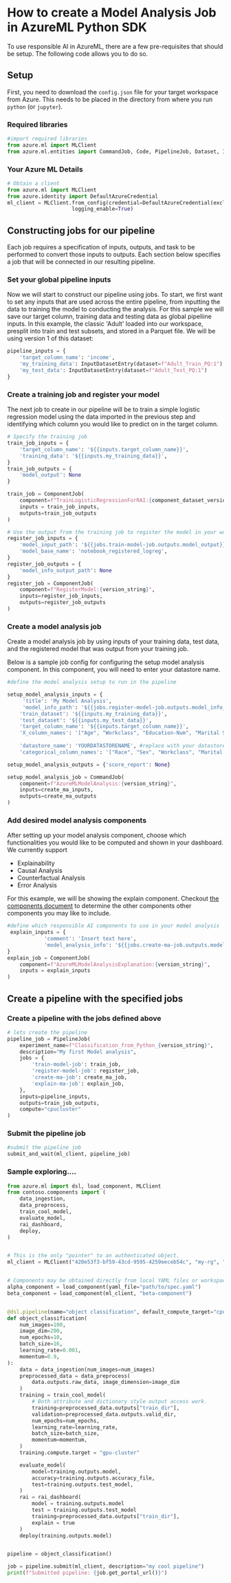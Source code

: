 # How to create a Model Analysis Job in AzureML Python SDK

To use responsible AI in AzureML, there are a few pre-requisites that should be setup. The following code allows you to do so.

## Setup

First, you need to download the `config.json` file for your target workspace from Azure.
This needs to be placed in the directory from where you run `python` (or `jupyter`).

### Required libraries
```Python
#import required libraries
from azure.ml import MLClient
from azure.ml.entities import CommandJob, Code, PipelineJob, Dataset, InputDatasetEntry
```

### Your Azure ML Details
```Python
# Obtain a client
from azure.ml import MLClient
from azure.identity import DefaultAzureCredential
ml_client = MLClient.from_config(credential=DefaultAzureCredential(exclude_shared_token_cache_credential=True),
                     logging_enable=True)
```

## Constructing jobs for our pipeline
Each job requires a specification of inputs, outputs, and task to be performed to convert those inputs to outputs. Each section below specifies a job that will be connected in our resulting pipeline.

### Set your global pipeline inputs
Now we will start to construct our pipeline using jobs. To start, we first want to set any inputs that are used across the entire pipeline, from inputting the data to training the model to conducting the analysis. For this sample we will save our target column, training data and testing data as global pipeliine inputs. In this example, the classic 'Adult' loaded into our workspace, presplit into train and test subsets, and stored in a Parquet file. We will be using version 1 of this dataset:
```Python
pipeline_inputs = { 
    'target_column_name': 'income',
    'my_training_data': InputDatasetEntry(dataset=f"Adult_Train_PQ:1"),
    'my_test_data': InputDatasetEntry(dataset=f"Adult_Test_PQ:1")
}
```
### Create a training job and register your model
The next job to create in our pipeline will be to train a simple logistic regression model using the data imported in the previous step and identifying which column you would like to predict on in the target column.
```Python
# Specify the training job
train_job_inputs = {
    'target_column_name': '${{inputs.target_column_name}}',
    'training_data': '${{inputs.my_training_data}}',
}
train_job_outputs = {
    'model_output': None
}

train_job = ComponentJob(
    component=f"TrainLogisticRegressionForRAI:{component_dataset_version_suffix}",
    inputs = train_job_inputs,
    outputs=train_job_outputs
)

# Use the output from the training job to register the model in your workspace
register_job_inputs = {
    'model_input_path': '${{jobs.train-model-job.outputs.model_output}}',
    'model_base_name': 'notebook_registered_logreg',
}
register_job_outputs = {
    'model_info_output_path': None
}
register_job = ComponentJob(
    component=f"RegisterModel:{version_string}",
    inputs=register_job_inputs,
    outputs=register_job_outputs
)
```

### Create a model analysis job
Create a model analysis job by using inputs of your training data, test data, and the registered model that was output from your training job.

Below is a sample job config for configuring the setup model analysis component. In this component, you will need to enter your datastore name.
```Python
#define the model analysis setup to run in the pipeline

setup_model_analysis_inputs = {
     'title': 'My Model Analysis',
     'model_info_path': '${{jobs.register-model-job.outputs.model_info_output_path}}', #this will take the model that you registered in the previous step as input to your model analysis
    'train_dataset': '${{inputs.my_training_data}}',
    'test_dataset': '${{inputs.my_test_data}}',
    'target_column_name': '${{inputs.target_column_name}}',
    'X_column_names': '["Age", "Workclass", "Education-Num", "Marital Status", "Occupation", "Relationship", "Race", "Sex", "Capital Gain", "Capital Loss", "Hours per week", "Country"]',
            
    'datastore_name': 'YOURDATASTORENAME', #replace with your datastore name
    'categorical_column_names': '["Race", "Sex", "Workclass", "Marital Status", "Country", "Occupation"]',

setup_model_analysis_outputs = {'score_report': None}

setup_model_analysis_job = CommandJob(
    component=f"AzureMLModelAnalysis:{version_string}",
    inputs=create_ma_inputs,
    outputs=create_ma_outputs
)
```

### Add desired model analysis components
After setting up your model analysis component, choose which functionalities you would like to be computed and shown in your dashboard. We currently support
- Explainability
- Causal Analysis
- Counterfactual Analysis
- Error Analysis

For this example, we will be showing the explain component. Checkout [the components document]() to determine the other components other components you may like to include.

```Python
#define which responsible AI components to use in your model analysis
 explain_inputs = {
            'comment': 'Insert text here',
            'model_analysis_info': '${{jobs.create-ma-job.outputs.model_analysis_info}}'
}
explain_job = ComponentJob(
    component=f"AzureMLModelAnalysisExplanation:{version_string}",
    inputs = explain_inputs
)
```
## Create a pipeline with the specified jobs
### Create a pipeline with the jobs defined above
```Python
# lets create the pipeline
pipeline_job = PipelineJob(
    experiment_name=f"Classification_from_Python_{version_string}",
    description="My first Model analysis",
    jobs = {
        'train-model-job': train_job,
        'register-model-job': register_job,
        'create-ma-job': create_ma_job,
        'explain-ma-job': explain_job,
    },
    inputs=pipeline_inputs,
    outputs=train_job_outputs,
    compute="cpucluster"
)

```
### Submit the pipeline job
```Python
#submit the pipeline job
submit_and_wait(ml_client, pipeline_job)
```

### Sample exploring....
```Python
from azure.ml import dsl, load_component, MLClient
from contoso.components import (
    data_ingestion,
    data_preprocess,
    train_cool_model,
    evaluate_model,
    rai_dashboard,
    deploy,
)


# This is the only "pointer" to an authenticated object.
ml_client = MLClient("420e53f3-bf59-43cd-9595-4259eeceb54c", "my-rg", "my-ws")


# Components may be obtained directly from local YAML files or workspace clients.
alpha_component = load_component(yaml_file="path/to/spec.yaml")
beta_component = load_component(ml_client, "beta-component")


@dsl.pipeline(name="object classification", default_compute_target="cpu-cluster")
def object_classification(
    num_images=100,
    image_dim=200,
    num_epochs=10,
    batch_size=16,
    learning_rate=0.001,
    momentum=0.9,
):
    data = data_ingestion(num_images=num_images)
    preprocessed_data = data_preprocess(
        data.outputs.raw_data, image_dimension=image_dim
    )
    training = train_cool_model(
        # Both attribute and dictionary style output access work.
        training=preprocessed_data.outputs["train_dir"],
        validation=preprocessed_data.outputs.valid_dir,
        num_epochs=num_epochs,
        learning_rate=learning_rate,
        batch_size=batch_size,
        momentum=momentum,
    )
    training.compute.target = "gpu-cluster"

    evaluate_model(
        model=training.outputs.model,
        accuracy=training.outputs.accuracy_file,
        test=training.outputs.test_model,
    )
    rai = rai_dashboard(
        model = training.outputs.model
        test = training.outputs.test_model
        training=preprocessed_data.outputs["train_dir"],
        explain = true
    )
    deploy(training.outputs.model)


pipeline = object_classification()

job = pipeline.submit(ml_client, description="my cool pipeline")
print(f"Submitted pipeline: {job.get_portal_url()}")
```


